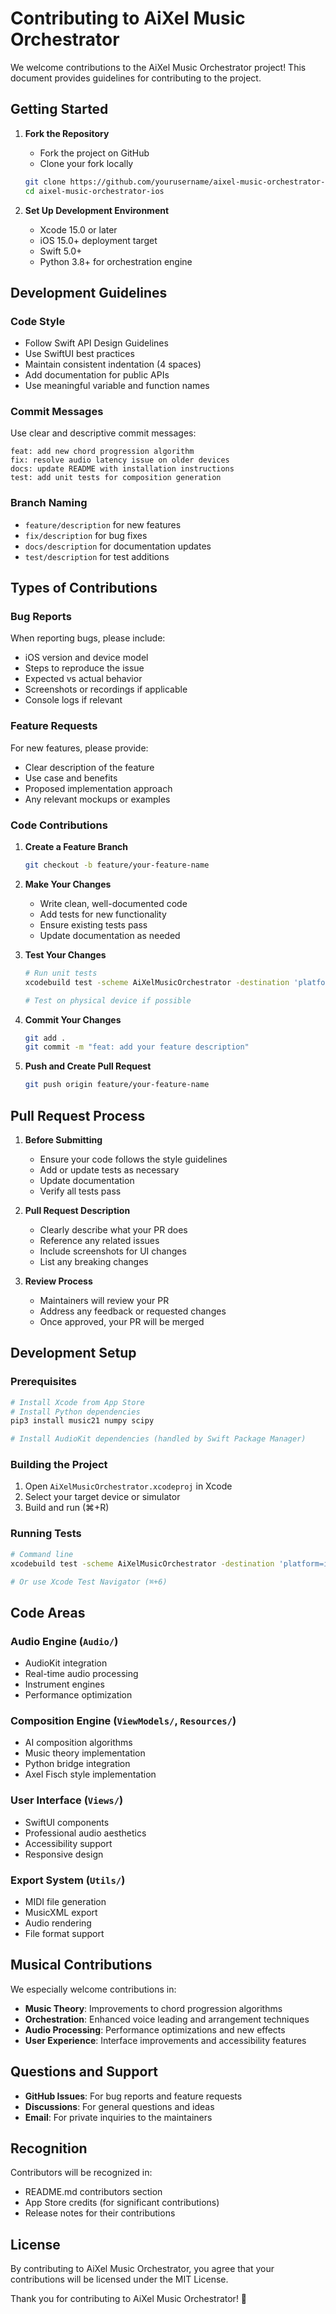 # Contributing to AiXel Music Orchestrator

We welcome contributions to the AiXel Music Orchestrator project! This document provides guidelines for contributing to the project.

## Getting Started

1. **Fork the Repository**
   - Fork the project on GitHub
   - Clone your fork locally
   ```bash
   git clone https://github.com/yourusername/aixel-music-orchestrator-ios.git
   cd aixel-music-orchestrator-ios
   ```

2. **Set Up Development Environment**
   - Xcode 15.0 or later
   - iOS 15.0+ deployment target
   - Swift 5.0+
   - Python 3.8+ for orchestration engine

## Development Guidelines

### Code Style

- Follow Swift API Design Guidelines
- Use SwiftUI best practices
- Maintain consistent indentation (4 spaces)
- Add documentation for public APIs
- Use meaningful variable and function names

### Commit Messages

Use clear and descriptive commit messages:
```
feat: add new chord progression algorithm
fix: resolve audio latency issue on older devices
docs: update README with installation instructions
test: add unit tests for composition generation
```

### Branch Naming

- `feature/description` for new features
- `fix/description` for bug fixes
- `docs/description` for documentation updates
- `test/description` for test additions

## Types of Contributions

### Bug Reports

When reporting bugs, please include:
- iOS version and device model
- Steps to reproduce the issue
- Expected vs actual behavior
- Screenshots or recordings if applicable
- Console logs if relevant

### Feature Requests

For new features, please provide:
- Clear description of the feature
- Use case and benefits
- Proposed implementation approach
- Any relevant mockups or examples

### Code Contributions

1. **Create a Feature Branch**
   ```bash
   git checkout -b feature/your-feature-name
   ```

2. **Make Your Changes**
   - Write clean, well-documented code
   - Add tests for new functionality
   - Ensure existing tests pass
   - Update documentation as needed

3. **Test Your Changes**
   ```bash
   # Run unit tests
   xcodebuild test -scheme AiXelMusicOrchestrator -destination 'platform=iOS Simulator,name=iPhone 15'
   
   # Test on physical device if possible
   ```

4. **Commit Your Changes**
   ```bash
   git add .
   git commit -m "feat: add your feature description"
   ```

5. **Push and Create Pull Request**
   ```bash
   git push origin feature/your-feature-name
   ```

## Pull Request Process

1. **Before Submitting**
   - Ensure your code follows the style guidelines
   - Add or update tests as necessary
   - Update documentation
   - Verify all tests pass

2. **Pull Request Description**
   - Clearly describe what your PR does
   - Reference any related issues
   - Include screenshots for UI changes
   - List any breaking changes

3. **Review Process**
   - Maintainers will review your PR
   - Address any feedback or requested changes
   - Once approved, your PR will be merged

## Development Setup

### Prerequisites

```bash
# Install Xcode from App Store
# Install Python dependencies
pip3 install music21 numpy scipy

# Install AudioKit dependencies (handled by Swift Package Manager)
```

### Building the Project

1. Open `AiXelMusicOrchestrator.xcodeproj` in Xcode
2. Select your target device or simulator
3. Build and run (⌘+R)

### Running Tests

```bash
# Command line
xcodebuild test -scheme AiXelMusicOrchestrator -destination 'platform=iOS Simulator,name=iPhone 15'

# Or use Xcode Test Navigator (⌘+6)
```

## Code Areas

### Audio Engine (`Audio/`)
- AudioKit integration
- Real-time audio processing
- Instrument engines
- Performance optimization

### Composition Engine (`ViewModels/`, `Resources/`)
- AI composition algorithms
- Music theory implementation
- Python bridge integration
- Axel Fisch style implementation

### User Interface (`Views/`)
- SwiftUI components
- Professional audio aesthetics
- Accessibility support
- Responsive design

### Export System (`Utils/`)
- MIDI file generation
- MusicXML export
- Audio rendering
- File format support

## Musical Contributions

We especially welcome contributions in:

- **Music Theory**: Improvements to chord progression algorithms
- **Orchestration**: Enhanced voice leading and arrangement techniques
- **Audio Processing**: Performance optimizations and new effects
- **User Experience**: Interface improvements and accessibility features

## Questions and Support

- **GitHub Issues**: For bug reports and feature requests
- **Discussions**: For general questions and ideas
- **Email**: For private inquiries to the maintainers

## Recognition

Contributors will be recognized in:
- README.md contributors section
- App Store credits (for significant contributions)
- Release notes for their contributions

## License

By contributing to AiXel Music Orchestrator, you agree that your contributions will be licensed under the MIT License.

Thank you for contributing to AiXel Music Orchestrator! 🎵

